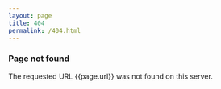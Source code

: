 ```yaml
---
layout: page
title: 404
permalink: /404.html
---
```


### Page not found
The requested URL {{page.url}} was not found on this server.